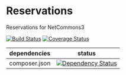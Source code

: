 Reservations
=========
Reservations for NetCommons3

[![Build Status](https://travis-ci.org/NetCommons3/Reservations.svg?branch=master)](https://travis-ci.org/NetCommons3/Reservations)
[![Coverage Status](https://img.shields.io/coveralls/NetCommons3/Reservations.svg)](https://coveralls.io/r/NetCommons3/Reservations?branch=master)

| dependencies | status |
| ------------ | ------ |
| composer.json | [![Dependency Status](https://www.versioneye.com/user/projects/58c97427e054530016372010/badge.svg?style=flat)](https://www.versioneye.com/user/projects/58c97427e054530016372010) |
